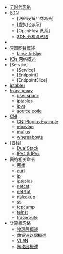 - [云时代网络](Cloud%20Native%20Network/Cloud-Native-Network.md)
- [SDN](SDN/SDN-definition.md)
  - [网络设备厂商派系]
  - [虚拟化派系]
  - [OpenFlow 派系]
  - [SDN 分析与总结](SDN/SDN-分析与总结.md)
- 
- [容器网络概述](Cloud%20Native%20Network/Docker-容器网络概述.md)
  - [Linux bridge](Linux%20Network/Linux-Bridge.md)
- [K8s 网络概述](Cloud%20Native%20Network/K8s/K8s-网络概述.md)
- [Service]
  - [Service]
  - [Endpoint]
  - [EndpointSlice]
- [iptables](Linux%20Network/iptables.md)
- [kube-proxy](Cloud%20Native%20Network/K8s/kube-proxy/kube-proxy-intro.md)
  - [user space](Cloud%20Native%20Network/K8s/kube-proxy/kube-proxy-user-space.md)
  - [iptables](Cloud%20Native%20Network/K8s/kube-proxy/kube-proxy-iptables.md)
  - [ipvs](Cloud%20Native%20Network/K8s/kube-proxy/kube-proxy-ipvs.md)
  - [source code](Cloud%20Native%20Network/K8s/kube-proxy/kube-proxy-src.md)
- [CNI](Cloud%20Native%20Network/K8s/CNI/cni.md)
  - [CNI Plugins Example](Cloud%20Native%20Network/K8s/CNI/cni-example.md)
  - [macvlan](Cloud%20Native%20Network/K8s/CNI/macvlan.md)
  - [multus](Cloud%20Native%20Network/K8s/CNI/multus.md)
  - [whereabouts](Cloud%20Native%20Network/K8s/CNI/whereabout.md)
- [双栈]
  - [Dual Stack](Cloud%20Native%20Network/K8s/dual-stack.md)
  - [IPv4 & IPv6](Computer%20Network/IPv6.md)
- 网络相关命令
  - [网桥](Linux%20Network/Command/cmd-brctl.md)
  - [curl](Linux%20Network/Command/cmd-curl.md)
  - [ip](Linux%20Network/Command/cmd-ip.md)
  - [iptables](Linux%20Network/Command/cmd-iptables.md)
  - [netcat](Linux%20Network/Command/cmd-netcat.md)
  - [netstat](Linux%20Network/Command/cmd-netstat.md)
  - [nslookup](Linux%20Network/Command/cmd-nslookup.md)
  - [ss](Linux%20Network/Command/cmd-ss.md)
  - [tcpdump](Linux%20Network/Command/cmd-tcpdump.md)
  - [telnet](Linux%20Network/Command/cmd-telnet.md)
  - [traceroute](Linux%20Network/Command/cmd-traceroute.md)
- 计算机网络
  - [物理层概述](Computer%20Network/computer-network-physical.md)
  - [数据链路层概述](Computer%20Network/computer-network-data-link.md)
  - [VLAN](Computer%20Network/VLAN.md)
  - [网络层概述](Computer%20Network/computer-network-network.md)